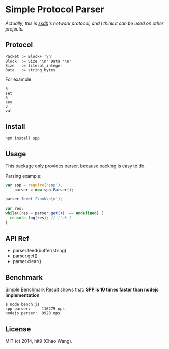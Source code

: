 Simple Protocol Parser
======================

*Actually, this is [ssdb](http://ssdb.io)'s network protocol, and I think it can
be used on other projects.*

Protocol
--------

```
Packet := Block+ '\n'
Block  := Size '\n' Data '\n'
Size   := literal_integer
Data   := string_bytes
```

For example:

```
3
set
3
key
3
val

```

Install
-------

```
npm install spp
```

Usage
-----

This package only provides parser, because packing is
easy to do.


Parsing example:

```js
var spp = require('spp'),
    parser = new spp.Parser();

parser.feed('2\nok\n\n');

var res;
while((res = parser.get()) !== undefined) {
  console.log(res); // ['ok']
}
```

API Ref
-------

- parser.feed(buffer/string)
- parser.get()
- parser.clear()

Benchmark
---------

Simple Benchmark Result shows that: **SPP is 10 times faster than nodejs implementation**

```
$ node bench.js
spp parser:     116279 ops
nodejs parser:  9920 ops
```

License
-------

MIT (c) 2014, hit9 (Chao Wang).
